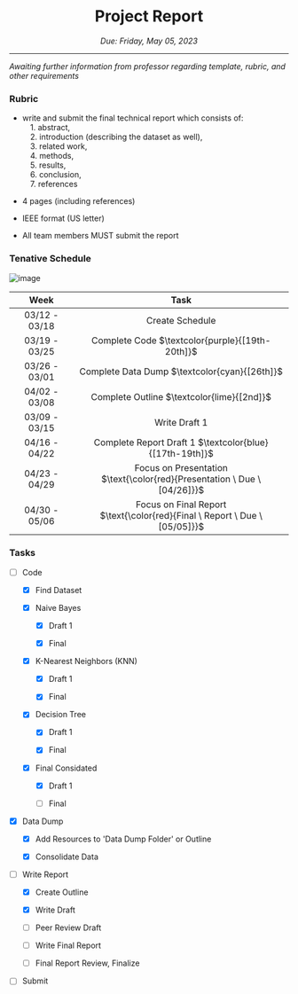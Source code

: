 
<h1 align="center">Project Report</h1>
<p align="center"><i>Due: Friday, May 05, 2023</i></p>

----

<i> Awaiting further information from professor regarding template, rubric, and other requirements </i>

### Rubric

- write and submit the final technical report which consists of: 
<br>&emsp;1. abstract, 
<br>&emsp;2.  introduction (describing the dataset as well), 
<br>&emsp;3.  related work, 
<br>&emsp;4.  methods, 
<br>&emsp;5.  results, 
<br>&emsp;6.  conclusion, 
<br>&emsp;7.  references

- 4 pages (including references)
- IEEE format (US letter)

- All team members MUST submit the report

### Tenative Schedule
![image](https://user-images.githubusercontent.com/66643785/225786261-bb71bad4-58d9-471a-9023-fdb37fbd449f.png)

|     Week      |      Task     |
|     :---:  	|      :---: 	|
| 03/12 - 03/18	| Create Schedule |
| 03/19 - 03/25	| Complete Code $\textcolor{purple}{[19th-20th]}$|
| 03/26 - 03/01	| Complete Data Dump $\textcolor{cyan}{[26th]}$ |
| 04/02 - 03/08	| Complete Outline $\textcolor{lime}{[2nd]}$  |
| 03/09 - 03/15	| Write Draft 1|
| 04/16 - 04/22	| Complete Report Draft 1 $\textcolor{blue}{[17th-19th]}$ |
| 04/23 - 04/29	| Focus on Presentation <br> $\text{\color{red}{Presentation \ Due \ [04/26]}}$ |
| 04/30 - 05/06	| Focus on Final Report <br> $\text{\color{red}{Final \ Report \ Due \ [05/05]}}$ |


### Tasks

- [ ]  Code

	- [X]	Find Dataset
	
	- [X]	Naive Bayes
	
		- [X]	Draft 1
		
		- [X]	Final

	- [X]	K-Nearest Neighbors (KNN)
		
		- [X]	Draft 1
		
		- [X]	Final
	
	- [X]	Decision Tree 	
	
		- [X]	Draft 1
		
		- [X]	Final
		
	- [X]	Final Considated	
	
		- [X]	Draft 1
		
		- [ ]	Final
	
- [X]  Data Dump

	- [X]	Add Resources to 'Data Dump Folder' or Outline

	- [X]	Consolidate Data
	
- [ ]  Write Report

	- [X]	Create Outline

	- [X]	Write Draft

	- [ ]	Peer Review Draft
	
	- [ ]	Write Final Report
	
	- [ ]	Final Report Review, Finalize

- [ ]  Submit 
